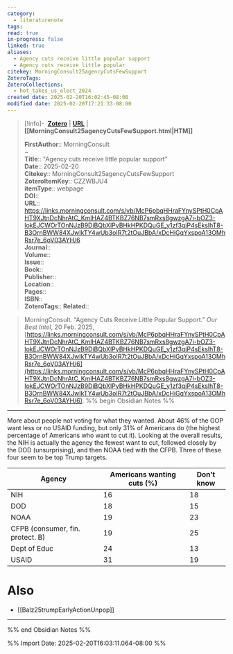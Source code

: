 ```yaml
---
category:
  - literaturenote
tags: 
read: true
in-progress: false
linked: true
aliases:
  - Agency cuts receive little popular support
  - Agency cuts receive little popular
citekey: MorningConsult25agencyCutsFewSupport
ZoteroTags: 
ZoteroCollections:
  - hot_takes_us_elect_2024
created date: 2025-02-20T16:02:45-08:00
modified date: 2025-02-20T17:21:33-08:00
---
```


> [!info]- &nbsp;[**Zotero**](zotero://select/library/items/CZZWBJU4)   | [**URL**](https://links.morningconsult.com/s/vb/McP6pbqHHraFYnySPtH0CpAHT9XJtnDcNhrAtC_KmlHAZ4BTKBZ76NB7smRxs8gwzgA7i-bOZ3-lokEJCWOrTOnNJzB9DiBQbXlPyBHkHPKDQuGE_y1zf3qjP4sEkslhT8-B3OrnBWW84XJwIkTY4wUb3oIR7t2tOuJBbA/xDcHiGqYxspoA13OMhRsr7e_6oV03AYH/6) | **[[MorningConsult25agencyCutsFewSupport.html|HTM]]**
>
> 
> 
> **FirstAuthor**:: MorningConsult  
~    
> **Title**:: "Agency cuts receive little popular support"  
> **Date**:: 2025-02-20  
> **Citekey**:: MorningConsult25agencyCutsFewSupport  
> **ZoteroItemKey**:: CZZWBJU4  
> **itemType**:: webpage  
> **DOI**::   
> **URL**:: https://links.morningconsult.com/s/vb/McP6pbqHHraFYnySPtH0CpAHT9XJtnDcNhrAtC_KmlHAZ4BTKBZ76NB7smRxs8gwzgA7i-bOZ3-lokEJCWOrTOnNJzB9DiBQbXlPyBHkHPKDQuGE_y1zf3qjP4sEkslhT8-B3OrnBWW84XJwIkTY4wUb3oIR7t2tOuJBbA/xDcHiGqYxspoA13OMhRsr7e_6oV03AYH/6  
> **Journal**::   
> **Volume**::   
> **Issue**::   
> **Book**::   
> **Publisher**::   
> **Location**::    
> **Pages**::   
> **ISBN**::   
> **ZoteroTags**:: 
> **Related**:: 

> MorningConsult. “Agency Cuts Receive Little Popular Support.” _Our Best Intel_, 20 Feb. 2025, [https://links.morningconsult.com/s/vb/McP6pbqHHraFYnySPtH0CpAHT9XJtnDcNhrAtC_KmlHAZ4BTKBZ76NB7smRxs8gwzgA7i-bOZ3-lokEJCWOrTOnNJzB9DiBQbXlPyBHkHPKDQuGE_y1zf3qjP4sEkslhT8-B3OrnBWW84XJwIkTY4wUb3oIR7t2tOuJBbA/xDcHiGqYxspoA13OMhRsr7e_6oV03AYH/6](https://links.morningconsult.com/s/vb/McP6pbqHHraFYnySPtH0CpAHT9XJtnDcNhrAtC_KmlHAZ4BTKBZ76NB7smRxs8gwzgA7i-bOZ3-lokEJCWOrTOnNJzB9DiBQbXlPyBHkHPKDQuGE_y1zf3qjP4sEkslhT8-B3OrnBWW84XJwIkTY4wUb3oIR7t2tOuJBbA/xDcHiGqYxspoA13OMhRsr7e_6oV03AYH/6).
%% begin Obsidian Notes %%
___

More about people not voting for what they wanted.  About 46% of the GOP want less or no USAID funding, but only 31% of Americans do (the highest percentage of Americans who want to cut it).  Looking at the overall results, the NIH is actually the agency the fewest want to cut, followed closely by the DOD (unsurprising), and then NOAA tied with the CFPB.  Three of these four seem to be top Trump targets.

| Agency                           | Americans wanting cuts (%) | Don't know |
| -------------------------------- | -------------------------- | ---------- |
| NIH                              | 16                         | 18         |
| DOD                              | 18                         | 15         |
| NOAA                             | 19                         | 23         |
| CFPB (consumer, fin. protect. B) | 19                         | 25         |
| Dept of Educ                     | 24                         | 13         |
| USAID                            | 31                         | 19         |

# Also
- [[Balz25trumpEarlyActionUnpop]]  

___
%% end Obsidian Notes %%


%% Import Date: 2025-02-20T16:03:11.064-08:00 %%
